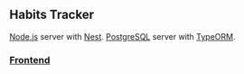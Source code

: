 ## Habits Tracker

[Node.js](https://nodejs.org/en/) server with [Nest](https://github.com/nestjs/nest).
[PostgreSQL](https://www.postgresql.org/) server with [TypeORM](https://typeorm.io/).

### [Frontend](https://github.com/fabriciodemuner/habits-client)

